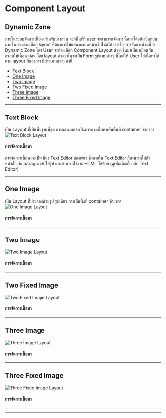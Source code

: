 # Component Layout

## Dynamic Zone
ภายในระบบจัดการเนื้อหาสำหรับบางส่วน จะมีพื้นที่ที่ user จะสามารถจัดการเนื้อหาได้อย่างยืดหยุ่นมากขึ้น สามารถเลือก layout ที่ต้องการให้แสดงผลบนหน้าเว็บไซต์ได้ เราเรียกการจัดการส่วนนี้ว่า Dynamic Zone โดย User จะต้องเลือก Component Layout ต่างๆ ขึ้นมาเป็นเหมือนกับกรอบให้เนื้อหาก่อน โดย layout ต่างๆ นั้นจะเป็น Form รูปแบบต่างๆ ที่ไกด์ให้ User ใส่เนื้อหาได้ตาม layout ที่ต้องการ มีประเภทต่างๆ ดังนี้
* [Text Block](#text-block)
* [One Image](#one-image)
* [Two Image](#two-image)
* [Two Fixed Image](#two-fixed-image)
* [Three Image](#three-image)
* [Three Fixed Image](#three-fixed-image)

<hr>

## Text Block

เป็น Layout ที่เป็นพื้นฐานที่สุด การแสดงผลจะเป็นการกางเนื้อหาเต็มพื้นที่ container ซ้ายขวา 
<img src="/assets/images/layout/layout-text-block.png" alt="Text Block Layout">

#### การจัดการเนื้อหา
การจัดการเนื้อหาจะเป็นเพียง Text Editor ช่องเดียว ซึ่งภายใน Text Editor ก็สามารถใส่ตัวหนังสือ จัด paragraph ใส่รูป และสามารถใช้งาน HTML ได้ด้วย (ดูเพิ่มเติมเกี่ยวกับ Text Editor) 

<hr>

## One Image

เป็น Layout ที่ประกอบด้วยรูป รูปเดียว กางเต็มพื้นที่ container ซ้ายขวา 
<img src="/assets/images/layout/layout-one-image.png" alt="One Image Layout">

#### การจัดการเนื้อหา

<hr>

## Two Image

<img src="/assets/images/layout/layout-two-image.png" alt="Two Image Layout">

#### การจัดการเนื้อหา

<hr>

## Two Fixed Image

<img src="/assets/images/layout/layout-two-fixed-image.png" alt="Two Fixed Image Layout">

#### การจัดการเนื้อหา

<hr>

## Three Image

<img src="/assets/images/layout/layout-three-image.png" alt="Three Image Layout">

#### การจัดการเนื้อหา

<hr>

## Three Fixed Image

<img src="/assets/images/layout/layout-three-fixed-image.png" alt="Three Fixed Image Layout">

#### การจัดการเนื้อหา

<hr>

<hr>